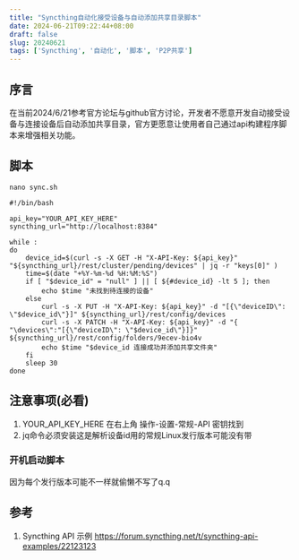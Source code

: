```yaml
---
title: "Syncthing自动化接受设备与自动添加共享目录脚本"
date: 2024-06-21T09:22:44+08:00
draft: false
slug: 20240621
tags: ['Syncthing', '自动化', '脚本', 'P2P共享']
---
```

## 序言

在当前2024/6/21参考官方论坛与github官方讨论，开发者不愿意开发自动接受设备与连接设备后自动添加共享目录，官方更愿意让使用者自己通过api构建程序脚本来增强相关功能。

## 脚本

```
nano sync.sh
```

```
#!/bin/bash

api_key="YOUR_API_KEY_HERE"
syncthing_url="http://localhost:8384"

while :
do
    device_id=$(curl -s -X GET -H "X-API-Key: ${api_key}" "${syncthing_url}/rest/cluster/pending/devices" | jq -r "keys[0]" )
    time=$(date "+%Y-%m-%d %H:%M:%S")
    if [ "$device_id" = "null" ] || [ ${#device_id} -lt 5 ]; then
        echo $time "未找到待连接的设备"
    else
        curl -s -X PUT -H "X-API-Key: ${api_key}" -d "[{\"deviceID\": \"$device_id\"}]" ${syncthing_url}/rest/config/devices
        curl -s -X PATCH -H "X-API-Key: ${api_key}" -d "{ "\devices\":"[{\"deviceID\": \"$device_id\"}]}" ${syncthing_url}/rest/config/folders/9ecev-bio4v
        echo $time "$device_id 连接成功并添加共享文件夹"
    fi
    sleep 30 
done
```

## 注意事项(必看)
1. YOUR_API_KEY_HERE 在右上角 操作-设置-常规-API 密钥找到
2. jq命令必须安装这是解析设备id用的常规Linux发行版本可能没有带

### 开机启动脚本
因为每个发行版本可能不一样就偷懒不写了q.q

## 参考
1. Syncthing API 示例 https://forum.syncthing.net/t/syncthing-api-examples/22123123
